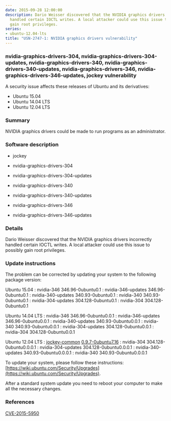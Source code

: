 ```yaml
---
date: 2015-09-28 12:00:00
description: Dario Weisser discovered that the NVIDIA graphics drivers incorrectly
  handled certain IOCTL writes. A local attacker could use this issue to possibly
  gain root privileges.
series:
- ubuntu-12.04-lts
title: "USN-2747-1: NVIDIA graphics drivers vulnerability"
---
```



### nvidia-graphics-drivers-304, nvidia-graphics-drivers-304-updates, nvidia-graphics-drivers-340, nvidia-graphics-drivers-340-updates, nvidia-graphics-drivers-346, nvidia-graphics-drivers-346-updates, jockey vulnerability

A security issue affects these releases of Ubuntu and its derivatives:

* Ubuntu 15.04
* Ubuntu 14.04 LTS
* Ubuntu 12.04 LTS

### Summary

NVIDIA graphics drivers could be made to run programs as an administrator. 

### Software description

* jockey 

* nvidia-graphics-drivers-304 

* nvidia-graphics-drivers-304-updates 

* nvidia-graphics-drivers-340 

* nvidia-graphics-drivers-340-updates 

* nvidia-graphics-drivers-346 

* nvidia-graphics-drivers-346-updates 

### Details

Dario Weisser discovered that the NVIDIA graphics drivers incorrectly handled certain IOCTL writes. A local attacker could use this issue to possibly gain root privileges. 

### Update instructions

The problem can be corrected by updating your system to the following package version:

Ubuntu 15.04
 : nvidia-346 <span>346.96-0ubuntu0.1</span>
 : nvidia-346-updates <span>346.96-0ubuntu0.1</span>
 : nvidia-340-updates <span>340.93-0ubuntu0.1</span>
 : nvidia-340 <span>340.93-0ubuntu0.1</span>
 : nvidia-304-updates <span>304.128-0ubuntu0.1</span>
 : nvidia-304 <span>304.128-0ubuntu0.1</span>

Ubuntu 14.04 LTS
 : nvidia-346 <span>346.96-0ubuntu0.0.1</span>
 : nvidia-346-updates <span>346.96-0ubuntu0.0.1</span>
 : nvidia-340-updates <span>340.93-0ubuntu0.0.1</span>
 : nvidia-340 <span>340.93-0ubuntu0.0.1</span>
 : nvidia-304-updates <span>304.128-0ubuntu0.0.1</span>
 : nvidia-304 <span>304.128-0ubuntu0.0.1</span>

Ubuntu 12.04 LTS
 : [jockey-common](https://launchpad.net/ubuntu/+source/jockey) <span> [0.9.7-0ubuntu7.16](https://launchpad.net/ubuntu/+source/jockey/0.9.7-0ubuntu7.16) </span> 
 : nvidia-304 <span>304.128-0ubuntu0.0.0.1</span>
 : nvidia-304-updates <span>304.128-0ubuntu0.0.0.1</span>
 : nvidia-340-updates <span>340.93-0ubuntu0.0.0.1</span>
 : nvidia-340 <span>340.93-0ubuntu0.0.0.1</span>

To update your system, please follow these instructions: [https://wiki.ubuntu.com/Security/Upgrades](https://wiki.ubuntu.com/Security/Upgrades).

After a standard system update you need to reboot your computer to make all the necessary changes. 

### References

 
 [CVE-2015-5950](http://people.ubuntu.com/~ubuntu-security/cve/CVE-2015-5950)